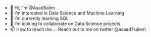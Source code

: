 - 👋 Hi, I’m @AsadSalim
- 👀 I’m interested in Data Science and Machine Learning 
- 🌱 I’m currently learning SQL
- 💞️ I’m looking to collaborate on Data Science projects
- 📫 How to reach me ... Reach out to me on twitter @asaad7salem

<!---
AsadSalim/AsadSalim is a ✨ special ✨ repository because its `README.md` (this file) appears on your GitHub profile.
You can click the Preview link to take a look at your changes.
--->
